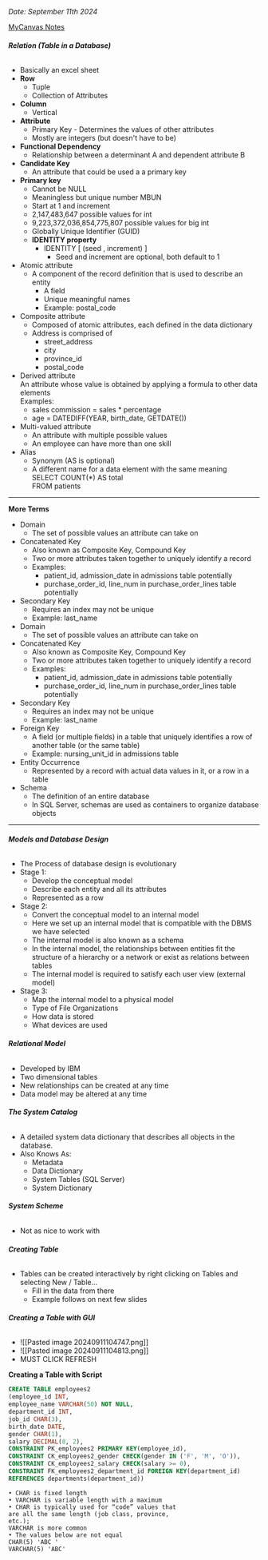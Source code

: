 *Date: September 11th 2024*

[MyCanvas Notes](https://mycanvas.mohawkcollege.ca/courses/107243/files/20878080?module_item_id=5880239)
###### **Relation (Table in a Database)**
- Basically an excel sheet 
- **Row**
	- Tuple
	- Collection of Attributes 
- **Column**
	- Vertical 
- **Attribute**
	- Primary Key - Determines the values of other attributes
	- Mostly are integers (but doesn't have to be)
- **Functional Dependency**
	- Relationship between a determinant A and dependent attribute B
- **Candidate Key**
	- An attribute that could be used a a primary key 
- **Primary key**
	- Cannot be NULL
	- Meaningless but unique number MBUN
	- Start at 1 and increment 
	- 2,147,483,647 possible values for int
	- 9,223,372,036,854,775,807 possible values for big int
	- Globally Unique Identifier (GUID)
	- **IDENTITY property** 
		- IDENTITY [ (seed , increment) ]  
			- Seed and increment are optional, both default to 1
- Atomic attribute  
	- A component of the record definition that is used to describe an entity  
		- A field  
		- Unique meaningful names  
		- Example: postal_code  
 - Composite attribute  
	- Composed of atomic attributes, each defined in the data dictionary  
	- Address is comprised of  
		- street_address  
		- city  
		- province_id  
		- postal_code
- Derived attribute  
	An attribute whose value is obtained by applying a formula to other data elements  
	Examples:  
	- sales commission = sales * percentage  
	- age = DATEDIFF(YEAR, birth_date, GETDATE())  
- Multi-valued attribute  
	- An attribute with multiple possible values  
	- An employee can have more than one skill  
- Alias  
	- Synonym (AS is optional)  
	- A different name for a data element with the same meaning  
	SELECT COUNT(*) AS total  
	FROM patients

---

**More Terms**
- Domain  
	- The set of possible values an attribute can take on  
- Concatenated Key  
	- Also known as Composite Key, Compound Key  
	- Two or more attributes taken together to uniquely identify a record  
	- Examples:  
		-  patient_id, admission_date in admissions table potentially  
		- purchase_order_id, line_num in purchase_order_lines table potentially  
- Secondary Key  
	- Requires an index may not be unique  
	- Example: last_name
- Domain  
	- The set of possible values an attribute can take on  
- Concatenated Key  
	- Also known as Composite Key, Compound Key  
	- Two or more attributes taken together to uniquely identify a record  
	- Examples:  
		- patient_id, admission_date in admissions table potentially  
		- purchase_order_id, line_num in purchase_order_lines table potentially  
- Secondary Key  
	- Requires an index may not be unique  
	- Example: last_name
- Foreign Key  
	- A field (or multiple fields) in a table that uniquely identifies a row of another table (or the same table)  
	- Example: nursing_unit_id in admissions table  
- Entity Occurrence  
	- Represented by a record with actual data values in it, or a row in a table  
- Schema  
	- The definition of an entire database  
	- In SQL Server, schemas are used as containers to organize database objects

---
###### **Models and Database Design**
- The Process of database design is evolutionary 
- Stage 1:
	- Develop the conceptual model
	- Describe each entity and all its attributes 
	- Represented as a row 
- Stage 2:
	- Convert the conceptual model to an internal model 
	- Here we set up an internal model that is compatible with the DBMS we have selected  
	- The internal model is also known as a schema  
	- In the internal model, the relationships between entities fit the structure of a hierarchy or a network or exist as relations between tables  
	- The internal model is required to satisfy each user view (external model)
- Stage 3:
	- Map the internal model to a physical model 
	- Type of File Organizations
	- How data is stored 
	- What devices are used 

###### **Relational Model**
- Developed by IBM
- Two dimensional tables
- New relationships can be created at any time
- Data model may be altered at any time 

###### **The System Catalog**
- A detailed system data dictionary that describes all objects in the database.
- Also Knows As:
	- Metadata
	- Data Dictionary
	- System Tables (SQL Server)
	- System Dictionary

###### **System Scheme**
- Not as nice to work with

###### **Creating Table**
- Tables can be created interactively by right clicking on Tables and selecting New / Table...  
	- Fill in the data from there  
	- Example follows on next few slides

###### **Creating a Table with GUI**
- ![[Pasted image 20240911104747.png]]
- ![[Pasted image 20240911104813.png]]
- MUST CLICK REFRESH

**Creating a Table with Script**
```sql
CREATE TABLE employees2  
(employee_id INT,  
employee_name VARCHAR(50) NOT NULL,  
department_id INT,  
job_id CHAR(3),  
birth_date DATE,  
gender CHAR(1),  
salary DECIMAL(8, 2),  
CONSTRAINT PK_employees2 PRIMARY KEY(employee_id),  
CONSTRAINT CK_employees2_gender CHECK(gender IN ('F', 'M', 'O')),  
CONSTRAINT CK_employees2_salary CHECK(salary >= 0),  
CONSTRAINT FK_employees2_department_id FOREIGN KEY(department_id)  
REFERENCES departments(department_id))
```

```
• CHAR is fixed length  
• VARCHAR is variable length with a maximum  
• CHAR is typically used for “code” values that  
are all the same length (job class, province,  
etc.); 
VARCHAR is more common  
• The values below are not equal  
CHAR(5) 'ABC '  
VARCHAR(5) 'ABC'
```


